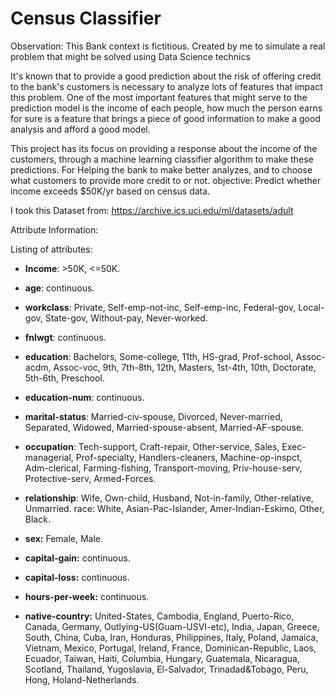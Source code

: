 # Census Classifier

Observation: This Bank context is fictitious. Created by me to simulate a real problem that might be solved using Data Science technics

It's known that to provide a good prediction about the risk of offering credit to the bank's customers is necessary to analyze lots of features that impact this problem. One of the most important features that might serve to the prediction model is the income of each people, how much the person earns for sure is a feature that brings a piece of good information to make a good analysis and afford a good model.

This project has its focus on providing a response about the income of the customers,  through a machine learning classifier algorithm to make these predictions. For Helping the bank to make better analyzes, and to choose what customers to provide more credit to or not. 
objective: Predict whether income exceeds $50K/yr based on census data.



I took this Dataset from: https://archive.ics.uci.edu/ml/datasets/adult

Attribute Information:

Listing of attributes:

- **Income**: >50K, <=50K.

- **age**: continuous.
- **workclass**: Private, Self-emp-not-inc, Self-emp-inc, Federal-gov, Local-gov, State-gov, Without-pay, Never-worked.
- **fnlwgt**: continuous.
- **education**: Bachelors, Some-college, 11th, HS-grad, Prof-school, Assoc-acdm, Assoc-voc, 9th, 7th-8th, 12th, Masters, 1st-4th, 10th, Doctorate, 5th-6th, Preschool.
- **education-num**: continuous.
- **marital-status**: Married-civ-spouse, Divorced, Never-married, Separated, Widowed, Married-spouse-absent, Married-AF-spouse.
- **occupation**: Tech-support, Craft-repair, Other-service, Sales, Exec-managerial, Prof-specialty, Handlers-cleaners, Machine-op-inspct, Adm-clerical, Farming-fishing, Transport-moving, Priv-house-serv, Protective-serv, Armed-Forces.
- **relationship**: Wife, Own-child, Husband, Not-in-family, Other-relative, Unmarried.
race: White, Asian-Pac-Islander, Amer-Indian-Eskimo, Other, Black.
- **sex:** Female, Male.
- **capital-gain:** continuous.
- **capital-loss:** continuous.
- **hours-per-week:** continuous.
- **native-country:** United-States, Cambodia, England, Puerto-Rico, Canada, Germany, Outlying-US(Guam-USVI-etc), India, Japan, Greece, South, China, Cuba, Iran, Honduras, Philippines, Italy, Poland, Jamaica, Vietnam, Mexico, Portugal, Ireland, France, Dominican-Republic, Laos, Ecuador, Taiwan, Haiti, Columbia, Hungary, Guatemala, Nicaragua, Scotland, Thailand, Yugoslavia, El-Salvador, Trinadad&Tobago, Peru, Hong, Holand-Netherlands.